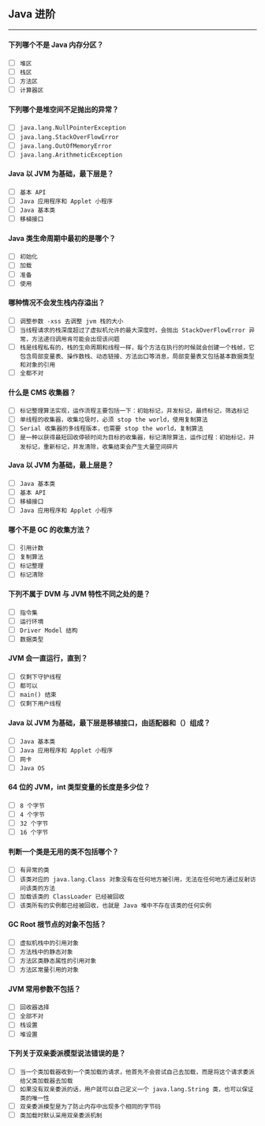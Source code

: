## Java 进阶
-------------------

#### 下列哪个不是 Java 内存分区？
- [ ] `堆区`
- [ ] `栈区`
- [ ] `方法区`
- [ ] `计算器区`

#### 下列哪个是堆空间不足抛出的异常？
- [ ] `java.lang.NullPointerException`
- [ ] `java.lang.StackOverFlowError`
- [ ] `java.lang.OutOfMemoryError`
- [ ] `java.lang.ArithmeticException`

#### Java 以 JVM 为基础，最下层是？
- [ ] `基本 API`
- [ ] `Java 应用程序和 Applet 小程序`
- [ ] `Java 基本类`
- [ ] `移植接口`

#### Java 类生命周期中最初的是哪个？
- [ ] `初始化`
- [ ] `加载`
- [ ] `准备`
- [ ] `使用`

#### 哪种情况不会发生栈内存溢出？
- [ ] `调整参数 -xss 去调整 jvm 栈的大小`
- [ ] `当线程请求的栈深度超过了虚拟机允许的最大深度时，会抛出 StackOverFlowError 异常，方法递归调用肯可能会出现该问题`
- [ ] `栈是线程私有的，栈的生命周期和线程一样，每个方法在执行的时候就会创建一个栈帧，它包含局部变量表、操作数栈、动态链接、方法出口等消息，局部变量表又包括基本数据类型和对象的引用`
- [ ] `全都不对`

#### 什么是 CMS 收集器？
- [ ] `标记整理算法实现，运作流程主要包括一下：初始标记，并发标记，最终标记，筛选标记`
- [ ] `单线程的收集器，收集垃圾时，必须 stop the world，使用复制算法`
- [ ] `Serial 收集器的多线程版本，也需要 stop the world，复制算法`
- [ ] `是一种以获得最短回收停顿时间为目标的收集器，标记清除算法，运作过程：初始标记，并发标记，重新标记，并发清除，收集结束会产生大量空间碎片`

#### Java 以 JVM 为基础，最上层是？
- [ ] `Java 基本类`
- [ ] `基本 API`
- [ ] `移植接口`
- [ ] `Java 应用程序和 Applet 小程序`

#### 哪个不是 GC 的收集方法？
- [ ] `引用计数`
- [ ] `复制算法`
- [ ] `标记整理`
- [ ] `标记清除`

#### 下列不属于 DVM 与 JVM 特性不同之处的是？
- [ ] `指令集`
- [ ] `运行环境`
- [ ] `Driver Model 结构`
- [ ] `数据类型`

#### JVM 会一直运行，直到？
- [ ] `仅剩下守护线程`
- [ ] `都可以`
- [ ] `main() 结束`
- [ ] `仅剩下用户线程`

#### Java 以 JVM 为基础，最下层是移植接口，由适配器和（）组成？
- [ ] `Java 基本类`
- [ ] `Java 应用程序和 Applet 小程序`
- [ ] `网卡`
- [ ] `Java OS`

#### 64 位的 JVM，int 类型变量的长度是多少位？
- [ ] `8 个字节`
- [ ] `4 个字节`
- [ ] `32 个字节`
- [ ] `16 个字节`

#### 判断一个类是无用的类不包括哪个？
- [ ] `有异常的类`
- [ ] `该类对应的 java.lang.Class 对象没有在任何地方被引用，无法在任何地方通过反射访问该类的方法`
- [ ] `加载该类的 ClassLoader 已经被回收`
- [ ] `该类所有的实例都已经被回收，也就是 Java 堆中不存在该类的任何实例`

#### GC Root 根节点的对象不包括？
- [ ] `虚拟机栈中的引用对象`
- [ ] `方法栈中的静态对象`
- [ ] `方法区类静态属性的引用对象`
- [ ] `方法区常量引用的对象`

#### JVM 常用参数不包括？
- [ ] `回收器选择`
- [ ] `全部不对`
- [ ] `栈设置`
- [ ] `堆设置`

#### 下列关于双亲委派模型说法错误的是？
- [ ] `当一个类加载器收到一个类加载的请求，他首先不会尝试自己去加载，而是将这个请求委派给父类加载器去加载`
- [ ] `如果没有双亲委派的话，用户就可以自己定义一个 java.lang.String 类，也可以保证类的唯一性`
- [ ] `双亲委派模型是为了防止内存中出现多个相同的字节码`
- [ ] `类加载时默认采用双亲委派机制`